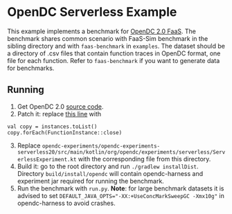 # OpenDC Serverless Example
This example implements a benchmark for [OpenDC 2.0 FaaS](https://github.com/atlarge-research/opendc/releases/tag/v2.0). The benchmark shares common scenario with FaaS-Sim benchmark in the sibling directory and with `faas-benchmark` in `examples`. The dataset should be a directory of .csv files that contain function traces in OpenDC format, one file for each function. Refer to `faas-benchmark` if you want to generate data for benchmarks.

## Running
1. Get OpenDC 2.0 [source code](https://github.com/atlarge-research/opendc/releases/tag/v2.0).
2. Patch it: replace [this line](https://github.com/atlarge-research/opendc/blob/6d2b140311057e54622fdcd6cf7f8850c370414c/opendc-serverless/opendc-serverless-service/src/main/kotlin/org/opendc/serverless/service/FunctionObject.kt#L132) with
```
val copy = instances.toList()
copy.forEach(FunctionInstance::close)
```
3. Replace `opendc-experiments/opendc-experiments-serverless20/src/main/kotlin/org/opendc/experiments/serverless/ServerlessExperiment.kt` with the corresponding file from this directory.
4. Build it: go to the root directory and run `./gradlew installDist`. Directory `build/install/opendc` will contain opendc-harness and experiment jar required for running the benchmark.
5. Run the benchmark with `run.py`. **Note**: for large benchmark datasets it is advised to set `DEFAULT_JAVA_OPTS="-XX:+UseConcMarkSweepGC -Xmx10g"` in opendc-harness to avoid crashes.
